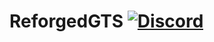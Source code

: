# ReforgedGTS [![Discord](https://img.shields.io/discord/831966641586831431)](https://discord.gg/7vqgtrjDGw)
